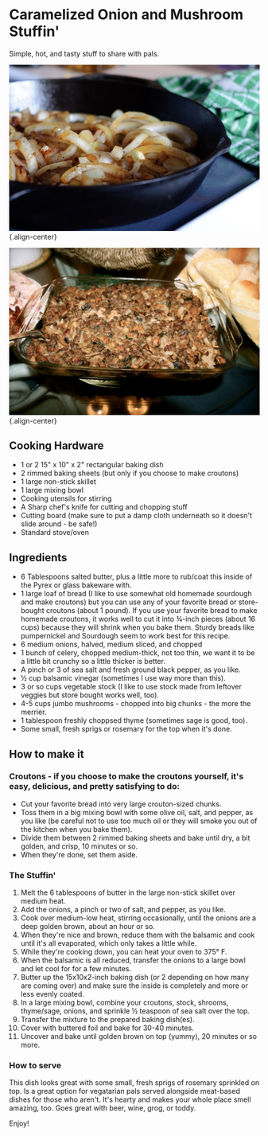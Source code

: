 Caramelized Onion and Mushroom Stuffin'
=======================================

Simple, hot, and tasty stuff to share with pals.

![image](images/wimzkl_caramelized-onion-mushroom-stuffin_1.jpg){.align-center}

![image](images/wimzkl_caramelized-onion-mushroom-stuffin_2.jpg){.align-center}

Cooking Hardware
----------------

-   1 or 2 15\" x 10\" x 2\" rectangular baking dish
-   2 rimmed baking sheets (but only if you choose to make croutons)
-   1 large non-stick skillet
-   1 large mixing bowl
-   Cooking utensils for stirring
-   A Sharp chef's knife for cutting and chopping stuff
-   Cutting board (make sure to put a damp cloth underneath so it
    doesn't slide around - be safe!)
-   Standard stove/oven

Ingredients
-----------

-   6 Tablespoons salted butter, plus a little more to rub/coat this
    inside of the Pyrex or glass bakeware with.
-   1 large loaf of bread (I like to use somewhat old homemade sourdough
    and make croutons) but you can use any of your favorite bread or
    store-bought croutons (about 1 pound). If you use your favorite
    bread to make homemade croutons, it works well to cut it into
    3⁄4-inch pieces (about 16 cups) because they will shrink when you
    bake them. Sturdy breads like pumpernickel and Sourdough seem to
    work best for this recipe.
-   6 medium onions, halved, medium sliced, and chopped
-   1 bunch of celery, chopped medium-thick, not too thin, we want it to
    be a little bit crunchy so a little thicker is better.
-   A pinch or 3 of sea salt and fresh ground black pepper, as you like.
-   ½ cup balsamic vinegar (sometimes I use way more than this).
-   3 or so cups vegetable stock (I like to use stock made from leftover
    veggies but store bought works well, too).
-   4-5 cups jumbo mushrooms - chopped into big chunks - the more the
    merrier.
-   1 tablespoon freshly choppsed thyme (sometimes sage is good, too).
-   Some small, fresh sprigs or rosemary for the top when it's done.

How to make it
--------------

### Croutons - if you choose to make the croutons yourself, it's easy, delicious, and pretty satisfying to do:

-   Cut your favorite bread into very large crouton-sized chunks.
-   Toss them in a big mixing bowl with some olive oil, salt, and
    pepper, as you like (be careful not to use too much oil or they will
    smoke you out of the kitchen when you bake them).
-   Divide them between 2 rimmed baking sheets and bake until dry, a bit
    golden, and crisp, 10 minutes or so.
-   When they're done, set them aside.

### The Stuffin'

1.  Melt the 6 tablespoons of butter in the large non-stick skillet over
    medium heat.
2.  Add the onions, a pinch or two of salt, and pepper, as you like.
3.  Cook over medium-low heat, stirring occasionally, until the onions
    are a deep golden brown, about an hour or so.
4.  When they're nice and brown, reduce them with the balsamic and cook
    until it's all evaporated, which only takes a little while.
5.  While they're cooking down, you can heat your oven to 375° F.
6.  When the balsamic is all reduced, transfer the onions to a large
    bowl and let cool for for a few minutes.
7.  Butter up the 15x10x2-inch baking dish (or 2 depending on how many
    are coming over) and make sure the inside is completely and more or
    less evenly coated.
8.  In a large mixing bowl, combine your croutons, stock, shrooms,
    thyme/sage, onions, and sprinkle ½ teaspoon of sea salt over the
    top.
9.  Transfer the mixture to the prepared baking dish(es).
10. Cover with buttered foil and bake for 30-40 minutes.
11. Uncover and bake until golden brown on top (yummy), 20 minutes or so
    more.

### How to serve

This dish looks great with some small, fresh sprigs of rosemary
sprinkled on top. Is a great option for vegatarian pals served alongside
meat-based dishes for those who aren't. It's hearty and makes your whole
place smell amazing, too. Goes great with beer, wine, grog, or toddy.

Enjoy!
